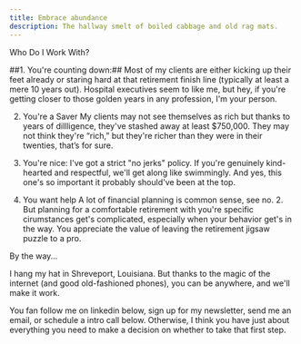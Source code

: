 ```yaml
---
title: Embrace abundance
description: The hallway smelt of boiled cabbage and old rag mats.
---
```


Who Do I Work With?

##1. You're counting down:##
Most of my clients are either kicking up their feet already or staring hard at that retirement finish line (typically at least a mere 10 years out). Hospital executives seem to like me, but hey, if you're getting closer to those golden years in any profession, I'm your person.

2. You're a Saver
My clients may not see themselves as rich but thanks to years of dillligence, they've stashed away at least $750,000. They may not think they're “rich,” but they're richer than they were in their twenties, that’s for sure.

3. You're nice:
I've got a strict "no jerks" policy. If you're genuinely kind-hearted and respectful, we'll get along like swimmingly. And yes, this one's so important it probably should've been at the top.

4. You want help
A lot of financial planning is common sense, see no. 2. But planning for a comfortable retirement with you're specific cirumstances get's complicated, especially when your behavior get's in the way. You appreciate the value of leaving the retirement jigsaw puzzle to a pro.

By the way...

I hang my hat in Shreveport, Louisiana. But thanks to the magic of the internet (and good old-fashioned phones), you can be anywhere, and we'll make it work.

You fan follow me on linkedin below, sign up for my newsletter, send me an email, or schedule a intro call below. Otherwise, I think you have just about everything you need to make a decision on whether to take that first step.
